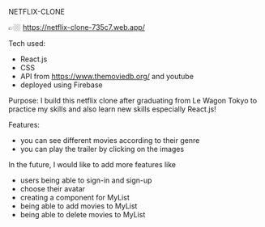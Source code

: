NETFLIX-CLONE 

👉🏼 https://netflix-clone-735c7.web.app/

Tech used: 

- React.js 
- CSS 
- API from https://www.themoviedb.org/ and youtube 
- deployed using Firebase


Purpose: I build this netflix clone after graduating from Le Wagon Tokyo to practice my skills and also learn new skills especially React.js! 


Features: 

- you can see different movies according to their genre 
- you can play the trailer by clicking on the images 


In the future, I would like to add more features like 
- users being able to sign-in and sign-up 
- choose their avatar 
- creating a component for MyList 
- being able to add movies to MyList 
- being able to delete movies to MyList 


